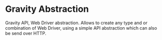 # Gravity Abstraction
Gravity API, Web Driver abstraction. Allows to create any type and or combination of Web Driver, using a simple API abstraction which can also be send over HTTP.
